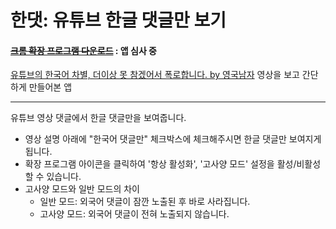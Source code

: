# 한댓: 유튜브 한글 댓글만 보기

#### ~~**[크롬 확장 프로그램 다운로드](#)**~~ : 앱 심사 중

[유튜브의 한국어 차별, 더이상 못 참겠어서 폭로합니다. by 영국남자](https://youtu.be/DoOD8LBwjqI) 영상을 보고 간단하게 만들어본 앱

---

유튜브 영상 댓글에서 한글 댓글만을 보여줍니다.

- 영상 설명 아래에 "한국어 댓글만" 체크박스에 체크해주시면 한글 댓글만 보여지게 됩니다.
- 확장 프로그램 아이콘을 클릭하여 '항상 활성화', '고사양 모드' 설정을 활성/비활성 할 수 있습니다.
- 고사양 모드와 일반 모드의 차이  
  - 일반 모드: 외국어 댓글이 잠깐 노출된 후 바로 사라집니다.  
  - 고사양 모드: 외국어 댓글이 전혀 노출되지 않습니다.
